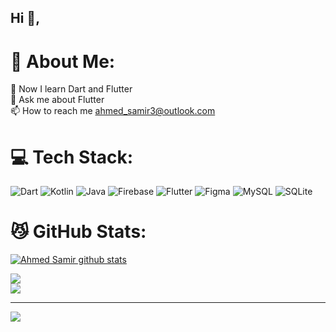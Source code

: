 <h2 align="left">Hi 👋,</h2>

# 💫 About Me:
🌱 Now I learn Dart and Flutter<br>💬 Ask me about Flutter<br>📫 How to reach me ahmed_samir3@outlook.com


# 💻 Tech Stack:
![Dart](https://img.shields.io/badge/dart-%230175C2.svg?style=for-the-badge&logo=dart&logoColor=white) ![Kotlin](https://img.shields.io/badge/kotlin-%237F52FF.svg?style=for-the-badge&logo=kotlin&logoColor=white) ![Java](https://img.shields.io/badge/java-%23ED8B00.svg?style=for-the-badge&logo=openjdk&logoColor=white) ![Firebase](https://img.shields.io/badge/firebase-%23039BE5.svg?style=for-the-badge&logo=firebase) ![Flutter](https://img.shields.io/badge/Flutter-%2302569B.svg?style=for-the-badge&logo=Flutter&logoColor=white) ![Figma](https://img.shields.io/badge/figma-%23F24E1E.svg?style=for-the-badge&logo=figma&logoColor=white) ![MySQL](https://img.shields.io/badge/mysql-4479A1.svg?style=for-the-badge&logo=mysql&logoColor=white) ![SQLite](https://img.shields.io/badge/sqlite-%2307405e.svg?style=for-the-badge&logo=sqlite&logoColor=white)
# 😼 GitHub Stats:
 <a href="https://github.com/AhmedSamir25">
 <img align="center" src="https://github-readme-stats.vercel.app/api?username=AhmedSamir25&show_icons=true&theme=onedark&line_height=27" alt="Ahmed Samir github stats"/>
</a>

![](https://github-readme-streak-stats.herokuapp.com/?user=AhmedSamir25&theme=dark&hide_border=false)<br/>
![](https://github-readme-stats.vercel.app/api/top-langs/?username=AhmedSamir25&theme=dark&hide_border=false&include_all_commits=true&count_private=true&layout=compact)


---
[![](https://visitcount.itsvg.in/api?id=AhmedSamir25&icon=0&color=0)](https://visitcount.itsvg.in)

<!-- Proudly created with GPRM ( https://gprm.itsvg.in ) -->
